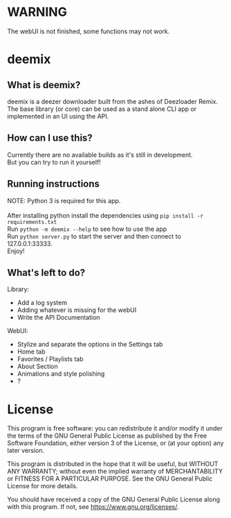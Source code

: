 # WARNING
The webUI is not finished, some functions may not work.

# deemix
## What is deemix?
deemix is a deezer downloader built from the ashes of Deezloader Remix. The base library (or core) can be used as a stand alone CLI app or implemented in an UI using the API.

## How can I use this?
Currently there are no available builds as it's still in development.<br>
But you can try to run it yourself!<br>

## Running instructions
NOTE: Python 3 is required for this app.<br>
<br>
After installing python install the dependencies using `pip install -r requirements.txt`<br>
Run `python -m deemix --help` to see how to use the app<br>
Run `python server.py` to start the server and then connect to 127.0.0.1:33333.<br>
Enjoy!<br>

## What's left to do?
Library:
- Add a log system
- Adding whatever is missing for the webUI
- Write the API Documentation

WebUI:
- Stylize and separate the options in the Settings tab
- Home tab
- Favorites / Playlists tab
- About Section
- Animations and style polishing
- ?

# License
This program is free software: you can redistribute it and/or modify
it under the terms of the GNU General Public License as published by
the Free Software Foundation, either version 3 of the License, or
(at your option) any later version.

This program is distributed in the hope that it will be useful,
but WITHOUT ANY WARRANTY; without even the implied warranty of
MERCHANTABILITY or FITNESS FOR A PARTICULAR PURPOSE.  See the
GNU General Public License for more details.

You should have received a copy of the GNU General Public License
along with this program.  If not, see <https://www.gnu.org/licenses/>.
